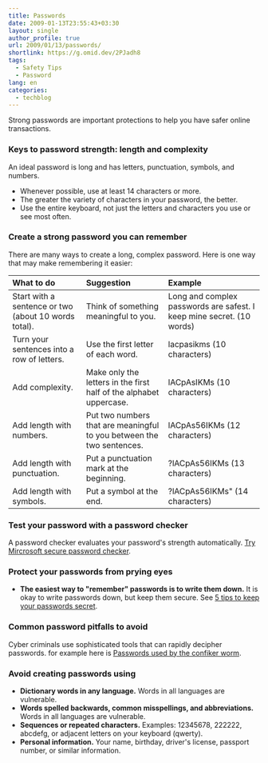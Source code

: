 ```yaml
---
title: Passwords
date: 2009-01-13T23:55:43+03:30
layout: single
author_profile: true
url: 2009/01/13/passwords/
shortlink: https://g.omid.dev/2PJadh8
tags:
  - Safety Tips
  - Password
lang: en
categories: 
  - techblog
---
```

Strong passwords are important protections to help you have safer online transactions.

### Keys to password strength: length and complexity

An ideal password is long and has letters, punctuation, symbols, and numbers.

* Whenever possible, use at least 14 characters or more.
* The greater the variety of characters in your password, the better.
* Use the entire keyboard, not just the letters and characters you use or see most often.

### Create a strong password you can remember

There are many ways to create a long, complex password. Here is one way that may make remembering it easier:

|**What to do**|**Suggestion**|**Example**|
|:----|:----|:----|
|Start with a sentence or two (about 10 words total).|Think of something meaningful to you.|Long and complex passwords are safest. I keep mine secret. (10 words)|
|Turn your sentences into a row of letters.|Use the first letter of each word.|lacpasikms (10 characters)|
|Add complexity.|Make only the letters in the first half of the alphabet uppercase.|lACpAsIKMs (10 characters)|
|Add length with numbers.|Put two numbers that are meaningful to you between the two sentences.|lACpAs56IKMs (12 characters)|
|Add length with punctuation.|Put a punctuation mark at the beginning.|?lACpAs56IKMs (13 characters)|
|Add length with symbols.|Put a symbol at the end.|?lACpAs56IKMs" (14 characters)|

### Test your password with a password checker

A password checker evaluates your password's strength automatically. [Try Mircrosoft secure password checker](https://www.microsoft.com/protect/fraud/passwords/checker.aspx?WT.mc_id=Site_Link).

### Protect your passwords from prying eyes

* **The easiest way to "remember" passwords is to write them down.**
  It is okay to write passwords down, but keep them secure. See [5 tips to keep your passwords secret](tips-to-help-keep-your-passwords-secret).

### Common password pitfalls to avoid

Cyber criminals use sophisticated tools that can rapidly decipher passwords. for example here is [Passwords used by the confiker worm](passwords-used-by-the-conficker-worm).

### Avoid creating passwords using

* **Dictionary words in any language.**
  Words in all languages are vulnerable.
* **Words spelled backwards, common misspellings, and abbreviations.**
  Words in all languages are vulnerable.
* **Sequences or repeated characters.**
  Examples: 12345678, 222222, abcdefg, or adjacent letters on your keyboard (qwerty).
* **Personal information.**
  Your name, birthday, driver's license, passport number, or similar information.
